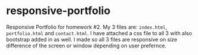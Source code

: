 # responsive-portfolio

Responsive Portfolio for homework #2.
My 3 files are: `index.html`, `portfolio.html` and `contact.html`.
I have attached a css file to all 3 with also bootstrap added in as well.
I made so all 3 files are responsive on size difference of the screen or window depending on user prefernce.